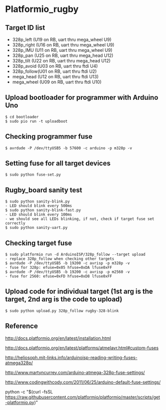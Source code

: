 # Platformio_rugby

## Target ID list
   * 328p_left  (U19 on RB, uart thru mega_wheel U9)
   * 328p_right (U16 on RB, uart thru mega_wheel U9)
   * 328p_IMU   (U11 on RB, uart thru mega_wheel U9)   
   * 328p_pan   (U25 on RB, uart thru mega_head U12)
   * 328p_tilt  (U22 on RB, uart thru mega_head U12)
   * 328p_avoid (U03 on RB, uart thru ftdi U4)
   * 328p_follow(U01 on RB, uart thru ftdi U2) 
   * mega_head  (U12 on RB, uart thru ftdi U13)
   * mega_wheel (U09 on RB, uart thru ftdi U10)

## Upload bootloader for programmer with Arduino Uno
    $ cd bootloader
    $ sudo pio run -t uploadboot

## Checking programmer fuse
    $ avrdude -P /dev/ttyUSB5 -b 57600 -c arduino -p m328p -v

## Setting fuse for all target devices
    $ sudo python fuse-set.py

## Rugby_board sanity test 
    $ sudo python sanity-blink.py 
    - LED should blink every 500ms
    $ sudo python sanity-blink-fast.py 
    - LED should blink every 100ms
    - we should see all LEDs blinking, if not, check if target fuse set correctly
    $ sudo python sanity-uart.py

## Checking target fuse 
    $ sudo platformio run -d ArduinoISP/328p_follow --target upload
    - replace 328p_follow when checking other targets
    $ avrdude -P /dev/ttyUSB5 -b 19200 -c avrisp -p m328p -v
    - fuse for 328p: efuse=0x05 hfuse=0xDA lfuse0xFF
    $ avrdude -P /dev/ttyUSB5 -b 19200 -c avrisp -p m2560 -v
    - fuse for 2560: efuse=0xFD hfuse=0xD8 lfuse0xFF

## Upload code for individual target (1st arg is the target, 2nd arg is the code to upload)
    $ sudo python upload.py 328p_follow rugby-328-blink 
    
## Reference 
  http://docs.platformio.org/en/latest/installation.html
  
  http://docs.platformio.org/en/latest/platforms/atmelavr.html#custom-fuses

  http://heliosoph.mit-links.info/arduinoisp-reading-writing-fuses-atmega328p/
  
  http://www.martyncurrey.com/arduino-atmega-328p-fuse-settings/
  
  http://www.codingwithcody.com/2011/06/25/arduino-default-fuse-settings/
  
  python -c "$(curl -fsSL https://raw.githubusercontent.com/platformio/platformio/master/scripts/get-platformio.py)"
